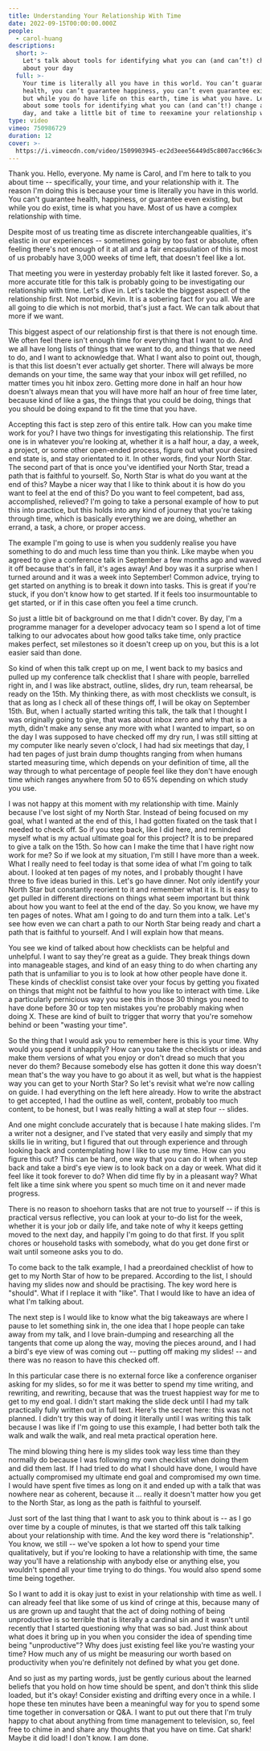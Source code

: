 ```yaml
---
title: Understanding Your Relationship With Time
date: 2022-09-15T00:00:00.000Z
people:
  - carol-huang
descriptions:
  short: >-
    Let's talk about tools for identifying what you can (and can’t!) change
    about your day
  full: >-
    Your time is literally all you have in this world. You can’t guarantee
    health, you can’t guarantee happiness, you can’t even guarantee existing —
    but while you do have life on this earth, time is what you have. Let’s talk
    about some tools for identifying what you can (and can’t!) change about your
    day, and take a little bit of time to reexamine your relationship with time.
type: video
vimeo: 750986729
duration: 12
cover: >-
  https://i.vimeocdn.com/video/1509903945-ec2d3eee56449d5c8007acc966c3e230f07f8ff626b915fb76001c0452e5f652-d
---
```


Thank you. Hello, everyone. My name is Carol, and I'm here to talk to you about time -- specifically, your time, and your relationship with it. The reason I'm doing this is because your time is literally you have in this world. You can't guarantee health, happiness, or guarantee even existing, but while you do exist, time is what you have. Most of us have a complex relationship with time. 

Despite most of us treating time as discrete interchangeable qualities, it's elastic in our experiences -- sometimes going by too fast or absolute, often feeling there's not enough of it at all and a fair encapsulation of this is most of us probably have 3,000 weeks of time left, that doesn't feel like a lot. 

That meeting you were in yesterday probably felt like it lasted forever. So, a more accurate title for this talk is probably going to be investigating our relationship with time. Let's dive in. Let's tackle the biggest aspect of the relationship first. Not morbid, Kevin. It is a sobering fact for you all. We are all going to die which is not morbid, that's just a fact. We can talk about that more if we want. 

This biggest aspect of our relationship first is that there is not enough time. We often feel there isn't enough time for everything that I want to do. And we all have long lists of things that we want to do, and things that we need to do, and I want to acknowledge that. What I want also to point out, though, is that this list doesn't ever actually get shorter. There will always be more demands on your time, the same way that your inbox will get refilled, no matter times you hit inbox zero. Getting more done in half an hour how doesn't always mean that you will have more half an hour of free time later, because kind of like a gas, the things that you could be doing, things that you should be doing expand to fit the time that you have. 

Accepting this fact is step zero of this entire talk. How can you make time work for you? I have two things for investigating this relationship. The first one is in whatever you're looking at, whether it is a half hour, a day, a week, a project, or some other open-ended process, figure out what your desired end state is, and stay orientated to it. In other words, find your North Star. The second part of that is once you've identified your North Star, tread a path that is faithful to yourself. So, North Star is what do you want at the end of this? Maybe a nicer way that I like to think about it is how do you want to feel at the end of this? Do you want to feel competent, bad ass, accomplished, relieved? I'm going to take a personal example of how to put this into practice, but this holds into any kind of journey that you're taking through time, which is basically everything we are doing, whether an errand, a task, a chore, or proper access. 

The example I'm going to use is when you suddenly realise you have something to do and much less time than you think. Like maybe when you agreed to give a conference talk in September a few months ago and waved it off because that's in fall, it's ages away! And boy was it a surprise when I turned around and it was a week into September! Common advice, trying to get started on anything is to break it down into tasks. This is great if you're stuck, if you don't know how to get started. If it feels too insurmountable to get started, or if in this case often you feel a time crunch. 

So just a little bit of background on me that I didn't cover. By day, I'm a programme manager for a developer advocacy team so I spend a lot of time talking to our advocates about how good talks take time, only practice makes perfect, set milestones so it doesn't creep up on you, but this is a lot easier said than done. 

So kind of when this talk crept up on me, I went back to my basics and pulled up my conference talk checklist that I share with people, barrelled right in, and I was like abstract, outline, slides, dry run, team rehearsal, be ready on the 15th. My thinking there, as with most checklists we consult, is that as long as I check all of these things off, I will be okay on September 15th. But, when I actually started writing this talk, the talk that I thought I was originally going to give, that was about inbox zero and why that is a myth, didn't make any sense any more with what I wanted to impart, so on the day I was supposed to have checked off my dry run, I was still sitting at my computer like nearly seven o'clock, I had had six meetings that day, I had ten pages of just brain dump thoughts ranging from when humans started measuring time, which depends on your definition of time, all the way through to what percentage of people feel like they don't have enough time which ranges anywhere from 50 to 65% depending on which study you use. 

I was not happy at this moment with my relationship with time. Mainly because I've lost sight of my North Star. Instead of being focused on my goal, what I wanted at the end of this, I had gotten fixated on the task that I needed to check off. So if you step back, like I did here, and reminded myself what is my actual ultimate goal for this project? It is to be prepared to give a talk on the 15th. So how can I make the time that I have right now work for me? So if we look at my situation, I'm still I have more than a week. What I really need to feel today is that some idea of what I'm going to talk about. I looked at ten pages of my notes, and I probably thought I have three to five ideas buried in this. Let's go have dinner. Not only identify your North Star but constantly reorient to it and remember what it is. It is easy to get pulled in different directions on things what seem important but think about how you want to feel at the end of the day. So you know, we have my ten pages of notes. What am I going to do and turn them into a talk. Let's see how even we can chart a path to our North Star being ready and chart a path that is faithful to yourself. And I will explain how that means. 

You see we kind of talked about how checklists can be helpful and unhelpful. I want to say they're great as a guide. They break things down into manageable stages, and kind of an easy thing to do when charting any path that is unfamiliar to you is to look at how other people have done it. These kinds of checklist consist take over your focus by getting you fixated on things that might not be faithful to how you like to interact with time. Like a particularly pernicious way you see this in those 30 things you need to have done before 30 or top ten mistakes you're probably making when doing X. These are kind of built to trigger that worry that you're somehow behind or been "wasting your time". 

So the thing that I would ask you to remember here is this is your time. Why would you spend it unhappily? How can you take the checklists or ideas and make them versions of what you enjoy or don't dread so much that you never do them? Because somebody else has gotten it done this way doesn't mean that's the way you have to go about it as well, but what is the happiest way you can get to your North Star? So let's revisit what we're now calling on guide. I had everything on the left here already. How to write the abstract to get accepted, I had the outline as well, content, probably too much content, to be honest, but I was really hitting a wall at step four -- slides. 

And one might conclude accurately that is because I hate making slides. I'm a writer not a designer, and I've stated that very easily and simply that my skills lie in writing, but I figured that out through experience and through looking back and contemplating how I like to use my time. How can you figure this out? This can be hard, one way that you can do it when you step back and take a bird's eye view is to look back on a day or week. What did it feel like it took forever to do? When did time fly by in a pleasant way? What felt like a time sink where you spent so much time on it and never made progress. 

There is no reason to shoehorn tasks that are not true to yourself -- if this is practical versus reflective, you can look at your to-do list for the week, whether it is your job or daily life, and take note of why it keeps getting moved to the next day, and happily I'm going to do that first. If you split chores or household tasks with somebody, what do you get done first or wait until someone asks you to do. 

To come back to the talk example, I had a preordained checklist of how to get to my North Star of how to be prepared. According to the list, I should having my slides now and should be practising. The key word here is "should". What if I replace it with "like". That I would like to have an idea of what I'm talking about. 

The next step is I would like to know what the big takeaways are where I pause to let something sink in, the one idea that I hope people can take away from my talk, and I love brain-dumping and researching all the tangents that come up along the way, moving the pieces around, and I had a bird's eye view of was coming out -- putting off making my slides! -- and there was no reason to have this checked off. 

In this particular case there is no external force like a conference organiser asking for my slides, so for me it was better to spend my time writing, and rewriting, and rewriting, because that was the truest happiest way for me to get to my end goal. I didn't start making the slide deck until I had my talk practically fully written out in full text. Here's the secret here: this was not planned. I didn't try this way of doing it literally until I was writing this talk because I was like if I'm going to use this example, I had better both talk the walk and walk the walk, and real meta practical operation here. 

The mind blowing thing here is my slides took way less time than they normally do because I was following my own checklist when doing them and did them last. If I had tried to do what I should have done, I would have actually compromised my ultimate end goal and compromised my own time. I would have spent five times as long on it and ended up with a talk that was nowhere near as coherent, because it ... really it doesn't matter how you get to the North Star, as long as the path is faithful to yourself. 

Just sort of the last thing that I want to ask you to think about is -- as I go over time by a couple of minutes, is that we started off this talk talking about your relationship with time. And the key word there is "relationship". You know, we still -- we've spoken a lot how to spend your time qualitatively, but if you're looking to have a relationship with time, the same way you'll have a relationship with anybody else or anything else, you wouldn't spend all your time trying to do things. You would also spend some time being together. 

So I want to add it is okay just to exist in your relationship with time as well. I can already feel that like some of us kind of cringe at this, because many of us are grown up and taught that the act of doing nothing of being unproductive is so terrible that is literally a cardinal sin and it wasn't until recently that I started questioning why that was so bad. Just think about what does it bring up in you when you consider the idea of spending time being "unproductive"? Why does just existing feel like you're wasting your time? How much any of us might be measuring our worth based on productivity when you're definitely not defined by what you get done. 

And so just as my parting words, just be gently curious about the learned beliefs that you hold on how time should be spent, and don't think this slide loaded, but it's okay! Consider existing and drifting every once in a while. I hope these ten minutes have been a meaningful way for you to spend some time together in conversation or Q&A. I want to put out there that I'm truly happy to chat about anything from time management to television, so, feel free to chime in and share any thoughts that you have on time. Cat shark! Maybe it did load! I don't know. I am done.
